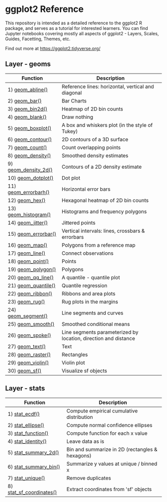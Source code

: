 # ggplot2 Reference
This repository is intended as a detailed reference to the ggplot2 R package, and serves as a tutorial for interested learners.
You can find Jupyter notebooks covering mostly all aspects of ggplot2 - Layers, Scales, Guides, Facetting, Themes, etc.

Find out more at https://ggplot2.tidyverse.org/

## Layer - geoms
| Function | Description |
| --- | --- |
| 1) [geom_abline()][1] | Reference lines: horizontal, vertical and diagonal |
| 2) [geom_bar()][2] | Bar Charts |
| 3) [geom_bin2d()][3] | Heatmap of 2D bin counts |
| 4) [geom_blank()][4] | Draw nothing |
| 5) [geom_boxplot()][5] | A box and whiskers plot (in the style of Tukey) |
| 6) [geom_contour()][6] | 2D contours of a 3D surface |
| 7) [geom_count()][7] | Count overlapping points |
| 8) [geom_density()][8] | Smoothed density estimates |
| 9) [geom_density_2d()][9] | Contours of a 2D density estimate |
| 10) [geom_dotplot()][10] | Dot plot |
| 11) [geom_errorbarh()][11] | Horizontal error bars |
| 12) [geom_hex()][12] | Hexagonal heatmap of 2D bin counts |
| 13) [geom_histogram()][13] | Histograms and frequency polygons |
| 14) [geom_jitter()][14] | Jittered points |
| 15) [geom_errorbar()][15] | Vertical intervals: lines, crossbars & errorbars |
| 16) [geom_map()][16] | Polygons from a reference map |
| 17) [geom_line()][17] | Connect observations |
| 18) [geom_point()][18] | Points |
| 19) [geom_polygon()][19] | Polygons |
| 20) [geom_qq_line()][20] | A quantile - quantile plot |
| 21) [geom_quantile()][21] | Quantile regression |
| 22) [geom_ribbon()][22] | Ribbons and area plots |
| 23) [geom_rug()][23] | Rug plots in the margins |
| 24) [geom_segment()][24] | Line segments and curves |
| 25) [geom_smooth()][25] | Smoothed conditional means |
| 26) [geom_spoke()][26] | Line segments parameterized by location, direction and distance |
| 27) [geom_text()][27] | Text |
| 28) [geom_raster()][28] | Rectangles |
| 29) [geom_violin()][29] | Violin plot |
| 30) [geom_sf()][30] | Visualize sf objects |

## Layer - stats
| Function | Description |
| --- | --- |
| 1) [stat_ecdf()][31] | Compute empirical cumulative distribution |
| 2) [stat_ellipse()][32] | Compute normal confidence ellipses |
| 3) [stat_function()][33] | Compute function for each x value |
| 4) [stat_identity()][34] | Leave data as is |
| 5) [stat_summary_2d()][35] | Bin and summarize in 2D (rectangles & hexagons) |
| 6) [stat_summary_bin()][36] | Summarize y values at unique / binned x |
| 7) [stat_unique()][37] | Remove duplicates |
| 8) [stat_sf_coordinates()][38] | Extract coordinates from 'sf' objects |

[1]: https://github.com/Anacoder1/ggplot2_Reference/blob/master/Layers%20-%20geoms/geom_abline().ipynb
[2]: https://github.com/Anacoder1/ggplot2_Reference/blob/master/Layers%20-%20geoms/geom_bar().ipynb
[3]: https://github.com/Anacoder1/ggplot2_Reference/blob/master/Layers%20-%20geoms/geom_bin2d().ipynb
[4]: https://github.com/Anacoder1/ggplot2_Reference/blob/master/Layers%20-%20geoms/geom_blank().ipynb
[5]: https://github.com/Anacoder1/ggplot2_Reference/blob/master/Layers%20-%20geoms/geom_boxplot().ipynb
[6]: https://github.com/Anacoder1/ggplot2_Reference/blob/master/Layers%20-%20geoms/geom_contour().ipynb
[7]: https://github.com/Anacoder1/ggplot2_Reference/blob/master/Layers%20-%20geoms/geom_count().ipynb
[8]: https://github.com/Anacoder1/ggplot2_Reference/blob/master/Layers%20-%20geoms/geom_density().ipynb
[9]: https://github.com/Anacoder1/ggplot2_Reference/blob/master/Layers%20-%20geoms/geom_density_2d().ipynb
[10]: https://github.com/Anacoder1/ggplot2_Reference/blob/master/Layers%20-%20geoms/geom_dotplot().ipynb
[11]: https://github.com/Anacoder1/ggplot2_Reference/blob/master/Layers%20-%20geoms/geom_errorbarh().ipynb
[12]: https://github.com/Anacoder1/ggplot2_Reference/blob/master/Layers%20-%20geoms/geom_hex().ipynb
[13]: https://github.com/Anacoder1/ggplot2_Reference/blob/master/Layers%20-%20geoms/geom_histogram().ipynb
[14]: https://github.com/Anacoder1/ggplot2_Reference/blob/master/Layers%20-%20geoms/geom_jitter().ipynb
[15]: https://github.com/Anacoder1/ggplot2_Reference/blob/master/Layers%20-%20geoms/geom_errorbar().ipynb
[16]: https://github.com/Anacoder1/ggplot2_Reference/blob/master/Layers%20-%20geoms/geom_map().ipynb
[17]: https://github.com/Anacoder1/ggplot2_Reference/blob/master/Layers%20-%20geoms/geom_line().ipynb
[18]: https://github.com/Anacoder1/ggplot2_Reference/blob/master/Layers%20-%20geoms/geom_point().ipynb
[19]: https://github.com/Anacoder1/ggplot2_Reference/blob/master/Layers%20-%20geoms/geom_polygon().ipynb
[20]: https://github.com/Anacoder1/ggplot2_Reference/blob/master/Layers%20-%20geoms/geom_qq_line().ipynb
[21]: https://github.com/Anacoder1/ggplot2_Reference/blob/master/Layers%20-%20geoms/geom_quantile().ipynb
[22]: https://github.com/Anacoder1/ggplot2_Reference/blob/master/Layers%20-%20geoms/geom_ribbon().ipynb
[23]: https://github.com/Anacoder1/ggplot2_Reference/blob/master/Layers%20-%20geoms/geom_rug().ipynb
[24]: https://github.com/Anacoder1/ggplot2_Reference/blob/master/Layers%20-%20geoms/geom_segment().ipynb
[25]: https://github.com/Anacoder1/ggplot2_Reference/blob/master/Layers%20-%20geoms/geom_smooth().ipynb
[26]: https://github.com/Anacoder1/ggplot2_Reference/blob/master/Layers%20-%20geoms/geom_spoke().ipynb
[27]: https://github.com/Anacoder1/ggplot2_Reference/blob/master/Layers%20-%20geoms/geom_text().ipynb
[28]: https://github.com/Anacoder1/ggplot2_Reference/blob/master/Layers%20-%20geoms/geom_raster().ipynb
[29]: https://github.com/Anacoder1/ggplot2_Reference/blob/master/Layers%20-%20geoms/geom_violin().ipynb
[30]: https://github.com/Anacoder1/ggplot2_Reference/blob/master/Layers%20-%20geoms/geom_sf().ipynb
[31]: https://github.com/Anacoder1/ggplot2_Reference/blob/master/Layers%20-%20stats/stat_ecdf().ipynb
[32]: https://github.com/Anacoder1/ggplot2_Reference/blob/master/Layers%20-%20stats/stat_ellipse().ipynb
[33]: https://github.com/Anacoder1/ggplot2_Reference/blob/master/Layers%20-%20stats/stat_function().ipynb
[34]: https://github.com/Anacoder1/ggplot2_Reference/blob/master/Layers%20-%20stats/stat_identity().ipynb
[35]: https://github.com/Anacoder1/ggplot2_Reference/blob/master/Layers%20-%20stats/stat_summary_2d().ipynb
[36]: https://github.com/Anacoder1/ggplot2_Reference/blob/master/Layers%20-%20stats/stat_summary_bin().ipynb
[37]: https://github.com/Anacoder1/ggplot2_Reference/blob/master/Layers%20-%20stats/stat_unique().ipynb
[38]: https://github.com/Anacoder1/ggplot2_Reference/blob/master/Layers%20-%20stats/stat_sf_coordinates().ipynb
